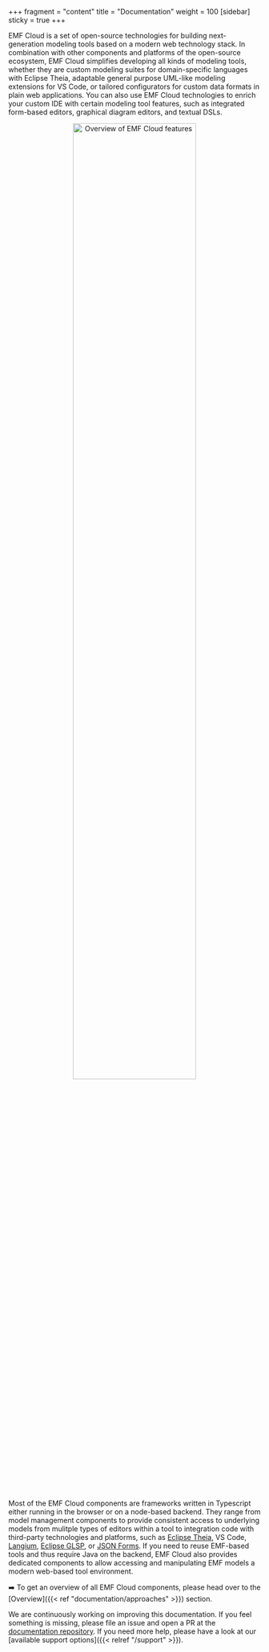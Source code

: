 +++
fragment = "content"
title = "Documentation"
weight = 100
[sidebar]
  sticky = true
+++

EMF Cloud is a set of open-source technologies for building next-generation modeling tools based on a modern web technology stack.
In combination with other components and platforms of the open-source ecosystem, EMF Cloud simplifies developing all kinds of modeling tools, whether they are custom modeling suites for domain-specific languages with Eclipse Theia, adaptable general purpose UML-like modeling extensions for VS Code, or tailored configurators for custom data formats in plain web applications.
You can also use EMF Cloud technologies to enrich your custom IDE with certain modeling tool features, such as integrated form-based editors, graphical diagram editors, and textual DSLs.

<div style="text-align:center; margin-bottom:20px">
  <img src="../images/overview.svg" alt="Overview of EMF Cloud features" width="70%" />
</div>

Most of the EMF Cloud components are frameworks written in Typescript either running in the browser or on a node-based backend.
They range from model management components to provide consistent access to underlying models from mulitple types of editors within a tool to integration code with third-party technologies and platforms, such as [Eclipse Theia](https://theia-ide.org), VS Code, [Langium](https://langium.org), [Eclipse GLSP](https://eclipse.dev/glsp/), or [JSON Forms](https://jsonforms.io).
If you need to reuse EMF-based tools and thus require Java on the backend, EMF Cloud also provides dedicated components to allow accessing and manipulating EMF models a modern web-based tool environment.

➡️ To get an overview of all EMF Cloud components, please head over to the [Overview]({{< ref  "documentation/approaches" >}}) section.

We are continuously working on improving this documentation. If you feel something is missing, please file an issue and open a PR at the [documentation repository](https://github.com/eclipse-emfcloud/emfcloud-website-source).
If you need more help, please have a look at our [available support options]({{< relref  "/support" >}}).
